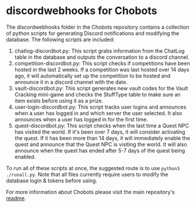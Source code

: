 # discordwebhooks for Chobots

The discordwebhooks folder in the Chobots repository contains a collection of python scripts for generating Discord notifications and modifying the database. The following scripts are included:

1. chatlog-discordbot.py: This script grabs information from the ChatLog table in the database and outputs the conversation to a discord channel.
2. competition-discordbot.py: This script checks if competitions have been hosted in the last 2 weeks. If a competition was last hosted over 14 days ago, it will automatically set up the competition to be hosted and announce it in a discord channel with the date.
3. vault-discordbot.py: This script generates new vault codes for the Vault Cracking mini-game and checks the StuffType table to make sure an item exists before using it as a prize.
4. user-login-discordbot.py: This script tracks user logins and announces when a user has logged in and which server the user selected. It also announces when a user has logged in for the first time.
5. quest-discordbot.py: This script checks when the last time a Quest NPC has visited the world. If it's been over 7 days, it will consider activating the quest. If it has been more than 14 days, it will immediately enable the quest and announce that the Quest NPC is visiting the world. It will also announce when the quest has ended after 5-7 days of the quest being enabled.

To run all of these scripts at once, the suggested route is to use `python3 ./runall.py`. Note that all files currently require users to modify the database login & tokens before using.

For more information about Chobots please visit the main repository's [readme](https://github.com/ZeSquare/chobots/blob/main/README.md).
